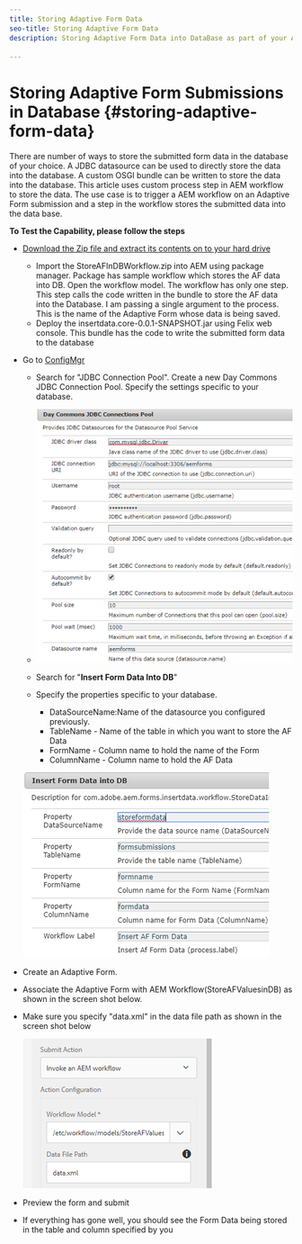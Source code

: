 ```yaml
---
title: Storing Adaptive Form Data
seo-title: Storing Adaptive Form Data
description: Storing Adaptive Form Data into DataBase as part of your AEM Workflow

---
```


# Storing Adaptive Form Submissions in Database {#storing-adaptive-form-data}

There are number of ways to store the submitted form data in the database of your choice. A JDBC datasource can be used to directly store the data into the database. A custom OSGI bundle can be written to store the data into the database. This article uses custom process step in AEM workflow to store the data.
The use case is to trigger a AEM workflow on an Adaptive Form submission and a step in the workflow stores the submitted data into the data base. 

**To Test the Capability, please follow the steps**

* [Download the Zip file and extract its contents on to your hard drive](assets/storeafdataindb)

  * Import the StoreAFInDBWorkflow.zip into AEM using package manager. Package has sample workflow which stores the AF data into DB. Open the workflow model. The workflow has only one step. This step calls the code written in the bundle to store the AF data into the Database. I am passing a single argument to the process. This is the name of the Adaptive Form whose data is being saved.
  * Deploy the insertdata.core-0.0.1-SNAPSHOT.jar using Felix web console. This bundle has the code to write the submitted form data to the database

* Go to [ConfigMgr](http://localhost:4502/system/console/configMgr)

  * Search for "JDBC Connection Pool". Create a new Day Commons JDBC Connection Pool. Specify the settings specific to your database.

  * ![jdbc connection pool](assets/jdbc-connection-pool.png)
  * Search for "**Insert Form Data Into DB**"
  * Specify the properties specific to your database.
    * DataSourceName:Name of the datasource you configured previously.
    * TableName - Name of the table in which you want to store the AF Data
    * FormName - Column name to hold the name of the Form
    * ColumnName - Column name to hold the AF Data

  ![insertdata](assets/insertdataconfig.png)

* Create an Adaptive Form.

* Associate the Adaptive Form with AEM Workflow(StoreAFValuesinDB) as shown in the screen shot below.

* Make sure you specify "data.xml" in the data file path as shown in the screen shot below

  ![submission](assets/submissionafforms.png)

* Preview the form and submit

* If everything has gone well, you should see the Form Data being stored in the table and column specified by you



